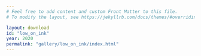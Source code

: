 ```yaml
---
# Feel free to add content and custom Front Matter to this file.
# To modify the layout, see https://jekyllrb.com/docs/themes/#overriding-theme-defaults

layout: download
id: "low_on_ink"
year: 2020
permalink: "gallery/low_on_ink/index.html"
---
```

